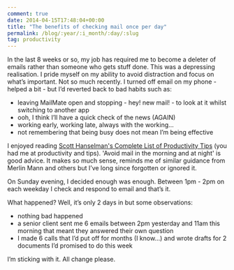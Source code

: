 ```yaml
---
comment: true
date: 2014-04-15T17:48:04+00:00
title: "The benefits of checking mail once per day"
permalink: /blog/:year/:i_month/:day/:slug
tag: productivity
---
```

<p>In the last 8 weeks or so, my job has required me to become a deleter of emails rather than someone who gets stuff done. This was a depressing realisation. I pride myself on my ability to avoid distraction and focus on what’s important. Not so much recently. I turned off email on my phone - helped a bit - but I’d reverted back to bad habits such as:</p>

<ul>
<li>leaving MailMate open and stopping - hey! new mail! - to look at it whilst switching to another app</li>
<li>ooh, I think I’ll have a quick check of the news (AGAIN)</li>
<li>working early, working late, always with the working…</li>
<li>not remembering that being busy does not mean I’m being effective</li>
</ul>

<p>I enjoyed reading <a href="http://www.hanselman.com/blog/ScottHanselmansCompleteListOfProductivityTips.aspx">Scott Hanselman's Complete List of Productivity Tips</a> (you had me at productivity and tips). 'Avoid mail in the morning and at night' is good advice. It makes so much sense, reminds me of similar guidance from Merlin Mann and others but I’ve long since forgotten or ignored it.</p>

<p>On Sunday evening, I decided enough was enough. Between 1pm - 2pm on each weekday I check and respond to email and that’s it.</p>

<p>What happened? Well, it’s only 2 days in but some observations:</p>

<ul>
<li>nothing bad happened</li>
<li>a senior client sent me 6 emails between 2pm yesterday and 11am this morning that meant they answered their own question</li>
<li>I made 6 calls that I’d put off for months (I know...) and wrote drafts for 2 documents I’d promised to do this week</li>
</ul>

<p>I’m sticking with it. All change please.</p>
